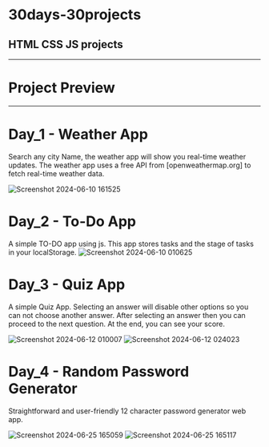 # 30days-30projects
HTML CSS JS projects
---------------------------------------------------------------
---------------------------------------------------------------
# Project Preview 
----------------------
# Day_1 - Weather App
Search any city Name,  the weather app will show you real-time weather updates.
The weather app uses a free API from [openweathermap.org] to fetch real-time weather data.

![Screenshot 2024-06-10 161525](https://github.com/Ajmain-Fayek/30days-30projects/assets/87541756/cfabf33c-81fd-410d-a736-da1ffe10fe54)


# Day_2 - To-Do App
A simple TO-DO app using js. This app stores tasks and the stage of tasks in your localStorage.
![Screenshot 2024-06-10 010625](https://github.com/Ajmain-Fayek/30days-30projects/assets/87541756/752c58c6-c191-463d-ad05-fd32a8ec4387)

# Day_3 - Quiz App
A simple Quiz App. Selecting an answer will disable other options so you can not choose another answer. After selecting an answer then you can proceed to the next question. At the end, you can see your score.

![Screenshot 2024-06-12 010007](https://github.com/Ajmain-Fayek/30days-30projects/assets/87541756/5f1d3f3e-bb87-4581-acee-7cb1d2d2384a)
![Screenshot 2024-06-12 024023](https://github.com/Ajmain-Fayek/30days-30projects/assets/87541756/14807455-e101-4261-99c8-568205b7071f)

# Day_4 - Random Password Generator
Straightforward and user-friendly 12 character password generator web app.

![Screenshot 2024-06-25 165059](https://github.com/Ajmain-Fayek/30days-30projects/assets/87541756/b7532522-84e9-4251-ab12-7a82bcc58694)
![Screenshot 2024-06-25 165117](https://github.com/Ajmain-Fayek/30days-30projects/assets/87541756/6435ad61-7483-4ce1-bf3d-b8f261a641e9)
